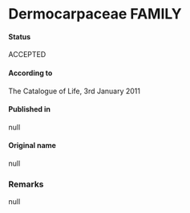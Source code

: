 Dermocarpaceae FAMILY
=======

#### Status
ACCEPTED

#### According to
The Catalogue of Life, 3rd January 2011

#### Published in
null

#### Original name
null

### Remarks
null
